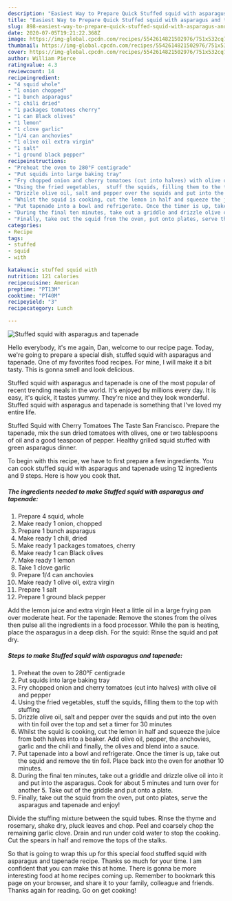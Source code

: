 ```yaml
---
description: "Easiest Way to Prepare Quick Stuffed squid with asparagus and tapenade"
title: "Easiest Way to Prepare Quick Stuffed squid with asparagus and tapenade"
slug: 898-easiest-way-to-prepare-quick-stuffed-squid-with-asparagus-and-tapenade
date: 2020-07-05T19:21:22.368Z
image: https://img-global.cpcdn.com/recipes/5542614821502976/751x532cq70/stuffed-squid-with-asparagus-and-tapenade-recipe-main-photo.jpg
thumbnail: https://img-global.cpcdn.com/recipes/5542614821502976/751x532cq70/stuffed-squid-with-asparagus-and-tapenade-recipe-main-photo.jpg
cover: https://img-global.cpcdn.com/recipes/5542614821502976/751x532cq70/stuffed-squid-with-asparagus-and-tapenade-recipe-main-photo.jpg
author: William Pierce
ratingvalue: 4.3
reviewcount: 14
recipeingredient:
- "4 squid whole"
- "1 onion chopped"
- "1 bunch asparagus"
- "1 chili dried"
- "1 packages tomatoes cherry"
- "1 can Black olives"
- "1 lemon"
- "1 clove garlic"
- "1/4 can anchovies"
- "1 olive oil extra virgin"
- "1 salt"
- "1 ground black pepper"
recipeinstructions:
- "Preheat the oven to 280°F centigrade"
- "Put squids into large baking tray"
- "Fry chopped onion and cherry tomatoes (cut into halves) with olive oil and pepper"
- "Using the fried vegetables,  stuff the squids, filling them to the top with stuffing"
- "Drizzle olive oil, salt and pepper over the squids and put into the oven with tin foil over the top and set a timer for 30 minutes"
- "Whilst the squid is cooking, cut the lemon in half and squeeze the juice from both halves into a beaker. Add olive oil, pepper, the anchovies, garlic and the chili and finally,  the olives and blend into a sauce."
- "Put tapenade into a bowl and refrigerate. Once the timer is up, take out the squid and remove the tin foil.  Place back into the oven for another 10 minutes."
- "During the final ten minutes, take out a griddle and drizzle olive oil into it and put into the asparagus. Cook for about 5 minutes and turn over for another 5. Take out of the griddle and put onto a plate."
- "Finally, take out the squid from the oven, put onto plates, serve the asparagus and tapenade and enjoy!"
categories:
- Recipe
tags:
- stuffed
- squid
- with

katakunci: stuffed squid with 
nutrition: 121 calories
recipecuisine: American
preptime: "PT13M"
cooktime: "PT40M"
recipeyield: "3"
recipecategory: Lunch

---
```



![Stuffed squid with asparagus and tapenade](https://img-global.cpcdn.com/recipes/5542614821502976/751x532cq70/stuffed-squid-with-asparagus-and-tapenade-recipe-main-photo.jpg)

Hello everybody, it's me again, Dan, welcome to our recipe page. Today, we're going to prepare a special dish, stuffed squid with asparagus and tapenade. One of my favorites food recipes. For mine, I will make it a bit tasty. This is gonna smell and look delicious.

Stuffed squid with asparagus and tapenade is one of the most popular of recent trending meals in the world. It's enjoyed by millions every day. It is easy, it's quick, it tastes yummy. They're nice and they look wonderful. Stuffed squid with asparagus and tapenade is something that I've loved my entire life.

Stuffed Squid with Cherry Tomatoes The Taste San Francisco. Prepare the tapenade, mix the sun dried tomatoes with olives, one or two tablespoons of oil and a good teaspoon of pepper. Healthy grilled squid stuffed with green asparagus dinner.


To begin with this recipe, we have to first prepare a few ingredients. You can cook stuffed squid with asparagus and tapenade using 12 ingredients and 9 steps. Here is how you cook that.

<!--inarticleads1-->

##### The ingredients needed to make Stuffed squid with asparagus and tapenade:

1. Prepare 4 squid, whole
1. Make ready 1 onion, chopped
1. Prepare 1 bunch asparagus
1. Make ready 1 chili, dried
1. Make ready 1 packages tomatoes, cherry
1. Make ready 1 can Black olives
1. Make ready 1 lemon
1. Take 1 clove garlic
1. Prepare 1/4 can anchovies
1. Make ready 1 olive oil, extra virgin
1. Prepare 1 salt
1. Prepare 1 ground black pepper


Add the lemon juice and extra virgin Heat a little oil in a large frying pan over moderate heat. For the tapenade: Remove the stones from the olives then pulse all the ingredients in a food processor. While the pan is heating, place the asparagus in a deep dish. For the squid: Rinse the squid and pat dry. 

<!--inarticleads2-->

##### Steps to make Stuffed squid with asparagus and tapenade:

1. Preheat the oven to 280°F centigrade
1. Put squids into large baking tray
1. Fry chopped onion and cherry tomatoes (cut into halves) with olive oil and pepper
1. Using the fried vegetables,  stuff the squids, filling them to the top with stuffing
1. Drizzle olive oil, salt and pepper over the squids and put into the oven with tin foil over the top and set a timer for 30 minutes
1. Whilst the squid is cooking, cut the lemon in half and squeeze the juice from both halves into a beaker. Add olive oil, pepper, the anchovies, garlic and the chili and finally,  the olives and blend into a sauce.
1. Put tapenade into a bowl and refrigerate. Once the timer is up, take out the squid and remove the tin foil.  Place back into the oven for another 10 minutes.
1. During the final ten minutes, take out a griddle and drizzle olive oil into it and put into the asparagus. Cook for about 5 minutes and turn over for another 5. Take out of the griddle and put onto a plate.
1. Finally, take out the squid from the oven, put onto plates, serve the asparagus and tapenade and enjoy!


Divide the stuffing mixture between the squid tubes. Rinse the thyme and rosemary, shake dry, pluck leaves and chop. Peel and coarsely chop the remaining garlic clove. Drain and run under cold water to stop the cooking. Cut the spears in half and remove the tops of the stalks. 

So that is going to wrap this up for this special food stuffed squid with asparagus and tapenade recipe. Thanks so much for your time. I am confident that you can make this at home. There is gonna be more interesting food at home recipes coming up. Remember to bookmark this page on your browser, and share it to your family, colleague and friends. Thanks again for reading. Go on get cooking!
